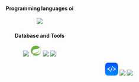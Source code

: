 <h4 align="center">Programming languages oi</h4>

<p align="center">
  <img src="https://cdn.jsdelivr.net/gh/devicons/devicon/icons/java/java-original-wordmark.svg" width="85px">
</p>

<h4 align="center">Database and Tools</h4>

<p align="center">
  <img src="https://cdn.icon-icons.com/icons2/1381/PNG/512/mysqlworkbench_93532.png" width="30px">
  <img src="https://raw.githubusercontent.com/github/explore/80688e429a7d4ef2fca1e82350fe8e3517d3494d/topics/spring-boot/spring-boot.png" width="30px">
  <img src="https://cdn.jsdelivr.net/gh/devicons/devicon/icons/html5/html5-original.svg" width="30px">
  <img src="https://cdn.jsdelivr.net/gh/devicons/devicon/icons/css3/css3-original.svg" width="30px">
</p>

<p align="end">
  <a href="https://julianoacs.github.io/Portfolio/">
    <img src="https://github.com/julianoacs/julianoacs/blob/main/logojavasemfundo.png" width="35px" target=”_blank”></a>
  <a href="mailto:julianoacsilva@hotmail.com">
    <img src="https://upload.wikimedia.org/wikipedia/commons/thumb/4/4e/Mail_%28iOS%29.svg/1200px-Mail_%28iOS%29.svg.png" width="35px"></a>
  <a href="https://www.linkedin.com/in/julianoacs/">
    <img src="https://cdn-icons-png.flaticon.com/128/2504/2504923.png" width="35px" target=”_blank”></a>  
</p>

